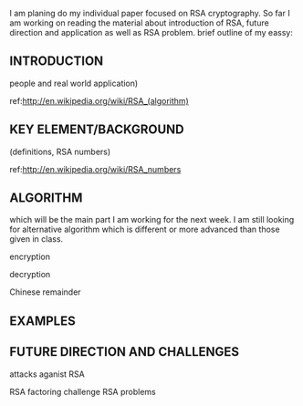 I am planing do my individual paper focused on RSA cryptography. So far I am working on reading the material about introduction of RSA, future direction and application as well as RSA problem. 
brief outline of my eassy:

INTRODUCTION
-------------
people and real world application)

ref:http://en.wikipedia.org/wiki/RSA_(algorithm)

KEY ELEMENT/BACKGROUND
--------------
(definitions, RSA numbers)

ref:http://en.wikipedia.org/wiki/RSA_numbers

ALGORITHM
-------------
which will be the main part I am working for the next week. I am still looking for alternative algorithm which is different or more advanced
than those given in class. 

encryption

decryption

Chinese remainder 

EXAMPLES
-------------

FUTURE DIRECTION AND CHALLENGES 
---------------------
attacks aganist RSA

RSA factoring challenge
RSA problems


